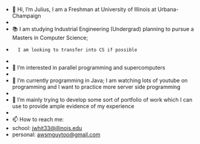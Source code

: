 - 👋 Hi, I’m Julius, I am a Freshman at University of Illinois at Urbana-Champaign
-         
- 📚 I am studying Industrial Engineering (Undergrad) planning to pursue a Masters in Computer Science;
-       I am looking to transfer into CS if possible
-    
- 👀 I’m interested in parallel programming and supercomputers
- 
- 🌱 I’m currently programming in Java; I am watching lots of youtube on programming and I want to practice more server side programming 
- 
- 🥞 I’m mainly trying to develop some sort of portfolio of work which I can use to provide ample evidence of my experience
- 
- 📫 How to reach me:
- school: jwhit33@illinois.edu
- personal: awsmguytoo@gmail.com
